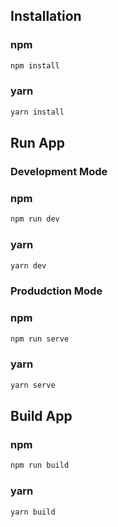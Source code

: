 ## Installation
### npm  
```sh
npm install
```
### yarn
```sh
yarn install
```
## Run App
### Development Mode
### npm  
```sh
npm run dev
```
### yarn
```sh
yarn dev
```
### Produdction Mode
### npm  
```sh
npm run serve
```
### yarn
```sh
yarn serve
```
## Build App
### npm  
```sh
npm run build
```
### yarn
```sh
yarn build
```
